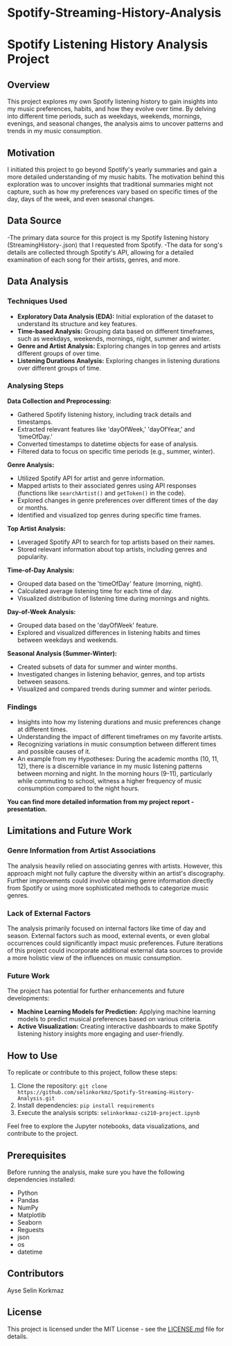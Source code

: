 # Spotify-Streaming-History-Analysis

# Spotify Listening History Analysis Project

## Overview

This project explores my own Spotify listening history to gain insights into my music preferences, habits, and how they evolve over time. By delving into different time periods, such as weekdays, weekends, mornings, evenings, and seasonal changes, the analysis aims to uncover patterns and trends in my music consumption.

## Motivation

I initiated this project to go beyond Spotify's yearly summaries and gain a more detailed understanding of my music habits. The motivation behind this exploration was to uncover insights that traditional summaries might not capture, such as how my preferences vary based on specific times of the day, days of the week, and even seasonal changes.

## Data Source

-The primary data source for this project is my Spotify listening history (StreamingHistory-.json) that I requested from Spotify. 
-The data for song's details are collected through Spotify's API, allowing for a detailed examination of each song for their artists, genres, and more.

## Data Analysis

### Techniques Used

- **Exploratory Data Analysis (EDA):** Initial exploration of the dataset to understand its structure and key features.
- **Time-based Analysis:** Grouping data based on different timeframes, such as weekdays, weekends, mornings, night, summer and winter.
- **Genre and Artist Analysis:** Exploring changes in top genres and artists different groups of over time.
- **Listening Durations Analysis:** Exploring changes in listening durations over different groups of time.
  
### Analysing Steps
**Data Collection and Preprocessing:**

- Gathered Spotify listening history, including track details and timestamps.
- Extracted relevant features like 'dayOfWeek,' 'dayOfYear,' and 'timeOfDay.'
- Converted timestamps to datetime objects for ease of analysis.
- Filtered data to focus on specific time periods (e.g., summer, winter).

**Genre Analysis:**

- Utilized Spotify API for artist and genre information.
- Mapped artists to their associated genres using API responses (functions like `searchArtist()` and `getToken()` in the code).
- Explored changes in genre preferences over different times of the day or months.
- Identified and visualized top genres during specific time frames.

**Top Artist Analysis:**

- Leveraged Spotify API to search for top artists based on their names.
- Stored relevant information about top artists, including genres and popularity.

**Time-of-Day Analysis:**

- Grouped data based on the 'timeOfDay' feature (morning, night).
- Calculated average listening time for each time of day.
- Visualized distribution of listening time during mornings and nights.

**Day-of-Week Analysis:**

- Grouped data based on the 'dayOfWeek' feature.
- Explored and visualized differences in listening habits and times between weekdays and weekends.

**Seasonal Analysis (Summer-Winter):**

- Created subsets of data for summer and winter months.
- Investigated changes in listening behavior, genres, and top artists between seasons.
- Visualized and compared trends during summer and winter periods.

  

### Findings

- Insights into how my listening durations and music preferences change at different times.
- Understanding the impact of different timeframes on my favorite artists.
- Recognizing variations in music consumption between different times and possible causes of it.
- An example from my Hypotheses: During the academic months (10, 11, 12), there is a discernible variance in my music listening patterns between morning and night. In the morning hours (9-11), particularly while commuting to school, witness a higher frequency of music consumption compared to the night hours.
  
**You can find more detailed information from my project report - presentation.**
  
## Limitations and Future Work
### Genre Information from Artist Associations

The analysis heavily relied on associating genres with artists. However, this approach might not fully capture the diversity within an artist's discography. Further improvements could involve obtaining genre information directly from Spotify or using more sophisticated methods to categorize music genres.

### Lack of External Factors

The analysis primarily focused on internal factors like time of day and season. External factors such as mood, external events, or even global occurrences could significantly impact music preferences. Future iterations of this project could incorporate additional external data sources to provide a more holistic view of the influences on music consumption.

### Future Work
The project has potential for further enhancements and future developments:

- **Machine Learning Models for Prediction:** Applying machine learning models to predict musical preferences based on various criteria.
- **Active Visualization:** Creating interactive dashboards to make Spotify listening history insights more engaging and user-friendly.


## How to Use

To replicate or contribute to this project, follow these steps:

1. Clone the repository: `git clone https://github.com/selinkorkmz/Spotify-Streaming-History-Analysis.git`
2. Install dependencies: `pip install requirements`
3. Execute the analysis scripts: `selinkorkmaz-cs210-project.ipynb`

Feel free to explore the Jupyter notebooks, data visualizations, and contribute to the project.

## Prerequisites

Before running the analysis, make sure you have the following dependencies installed:

- Python
- Pandas
- NumPy
- Matplotlib
- Seaborn
- Reguests
- json
- os
- datetime
  
## Contributors
Ayse Selin Korkmaz

## License

This project is licensed under the MIT License - see the [LICENSE.md](LICENSE.md) file for details.
